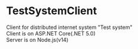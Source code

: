 # TestSystemClient  
Client for distributed internet system "Test system"  
Client is on ASP.NET Core(.NET 5.0)  
Server is on Node.js(v14)  

